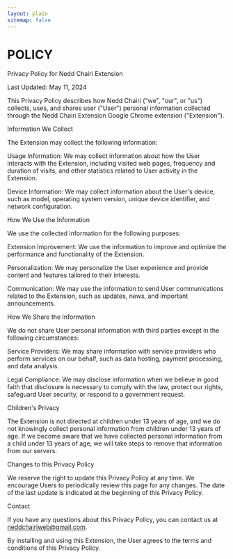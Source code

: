 ```yaml
---
layout: plain
sitemap: false
---
```


# POLICY

Privacy Policy for Nedd Chairi Extension

Last Updated: May 11, 2024

This Privacy Policy describes how Nedd Chairi ("we", "our", or "us") collects, uses, and shares user ("User") personal information collected through the Nedd Chairi Extension Google Chrome extension ("Extension").

Information We Collect

The Extension may collect the following information:

Usage Information: We may collect information about how the User interacts with the Extension, including visited web pages, frequency and duration of visits, and other statistics related to User activity in the Extension.

Device Information: We may collect information about the User's device, such as model, operating system version, unique device identifier, and network configuration.

How We Use the Information

We use the collected information for the following purposes:

Extension Improvement: We use the information to improve and optimize the performance and functionality of the Extension.

Personalization: We may personalize the User experience and provide content and features tailored to their interests.

Communication: We may use the information to send User communications related to the Extension, such as updates, news, and important announcements.

How We Share the Information

We do not share User personal information with third parties except in the following circumstances:

Service Providers: We may share information with service providers who perform services on our behalf, such as data hosting, payment processing, and data analysis.

Legal Compliance: We may disclose information when we believe in good faith that disclosure is necessary to comply with the law, protect our rights, safeguard User security, or respond to a government request.

Children's Privacy

The Extension is not directed at children under 13 years of age, and we do not knowingly collect personal information from children under 13 years of age. If we become aware that we have collected personal information from a child under 13 years of age, we will take steps to remove that information from our servers.

Changes to this Privacy Policy

We reserve the right to update this Privacy Policy at any time. We encourage Users to periodically review this page for any changes. The date of the last update is indicated at the beginning of this Privacy Policy.

Contact

If you have any questions about this Privacy Policy, you can contact us at neddchairiweb@gmail.com.

By installing and using this Extension, the User agrees to the terms and conditions of this Privacy Policy.
